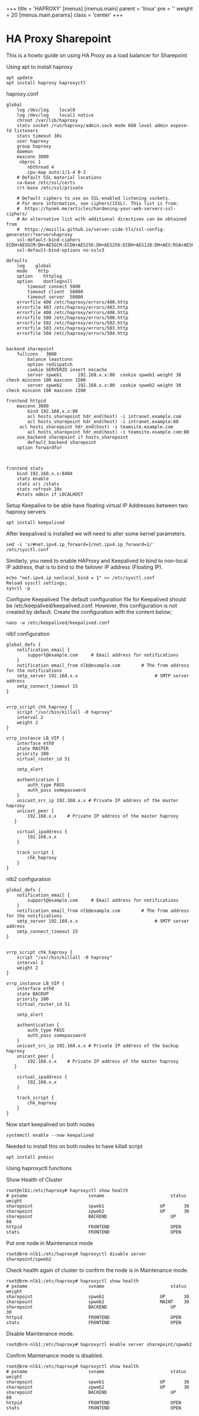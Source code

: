 +++
title = 'HAPROXY'
[menus]
  [menus.main]
    parent = 'linux'
    pre = '<i class="fa-solid fa-code"></i>'
    weight = 20
    [menus.main.params]
      class = 'center'
+++

# HA Proxy Sharepoint

This is a howto guide on using HA Proxy as a load balancer for Sharepoint



Using apt to install haproxy

```
apt update
apt install haproxy haproxyctl
```

haproxy.conf
```
global
    log /dev/log    local0
    log /dev/log    local1 notice
    chroot /var/lib/haproxy
    stats socket /run/haproxy/admin.sock mode 660 level admin expose-fd listeners
    stats timeout 30s
    user haproxy
    group haproxy
    daemon
    maxconn 3000
     nbproc 1
        nbthread 4
        cpu-map auto:1/1-4 0-3
    # Default SSL material locations
    ca-base /etc/ssl/certs
    crt-base /etc/ssl/private

    # Default ciphers to use on SSL-enabled listening sockets.
    # For more information, see ciphers(1SSL). This list is from:
    #  https://hynek.me/articles/hardening-your-web-servers-ssl-ciphers/
    # An alternative list with additional directives can be obtained from
    #  https://mozilla.github.io/server-side-tls/ssl-config-generator/?server=haproxy
    ssl-default-bind-ciphers ECDH+AESGCM:DH+AESGCM:ECDH+AES256:DH+AES256:ECDH+AES128:DH+AES:RSA+AESGCM:RSA+AES:!aNULL:!MD5:!DSS
    ssl-default-bind-options no-sslv3

defaults
    log    global
    mode    http
    option    httplog
    option    dontlognull
        timeout connect 5000
        timeout client  50000
        timeout server  50000
    errorfile 400 /etc/haproxy/errors/400.http
    errorfile 403 /etc/haproxy/errors/403.http
    errorfile 408 /etc/haproxy/errors/408.http
    errorfile 500 /etc/haproxy/errors/500.http
    errorfile 502 /etc/haproxy/errors/502.http
    errorfile 503 /etc/haproxy/errors/503.http
    errorfile 504 /etc/haproxy/errors/504.http


backend sharepoint
    fullconn   3000
        balance leastconn
        option redispatch
        cookie SERVERID insert nocache
        server spweb1      192.168.x.x:80  cookie spweb1 weight 30 check minconn 100 maxconn 1500
        server spweb2      192.168.x.x:80  cookie spweb2 weight 30 check minconn 100 maxconn 1500

frontend httpid
    maxconn 3000
        bind 192.168.x.x:80
        acl hosts_sharepoint hdr_end(host) -i intranet.example.com
        acl hosts_sharepoint hdr_end(host) -i intranet.example:80
     acl hosts_sharepoint hdr_end(host) -i teamsite.example.com
        acl hosts_sharepoint hdr_end(host) -i teamsite.example.com:80
    use_backend sharepoint if hosts_sharepoint
        default_backend sharepoint
    option forwardfor



frontend stats
    bind 192.168.x.x:8404
    stats enable
    stats uri /stats
    stats refresh 10s
    #stats admin if LOCALHOST
```

Setup Keepalive to be able have floating virtual IP Addresses between two haproxy servers
```
apt install keepalived
```

After keepalived is installed we will need to alter some kernel parameters.
```
sed -i 's/#net.ipv4.ip_forward=1/net.ipv4.ip_forward=1/' /etc/sysctl.conf
```

Similarly, you need to enable HAProxy and Keepalived to bind to non-local IP address, that is to bind to the failover IP address (Floating IP).

```
echo "net.ipv4.ip_nonlocal_bind = 1" >> /etc/sysctl.conf
Reload sysctl settings;
sysctl -p
```
Configure Keepalived The default configuration file for Keepalived should be /etc/keepalived/keepalived.conf. However, this configuration is not created by default. Create the configuration with the content below;

```
nano -w /etc/keepalived/keepalived.conf
```
nlb1 configuration

```
global_defs {
    notification_email {
        support@example.com     # Email address for notifications
    }
    notification_email_from nlb@example.com        # The from address for the notifications
    smtp_server 192.168.x.x                             # SMTP server address
    smtp_connect_timeout 15
}


vrrp_script chk_haproxy {
    script "/usr/bin/killall -0 haproxy"
    interval 2
    weight 2
}

vrrp_instance LB_VIP {
    interface eth0
    state MASTER
    priority 100
    virtual_router_id 51

    smtp_alert

    authentication {
        auth_type PASS
        auth_pass somepassword
    }
    unicast_src_ip 192.168.x.x # Private IP address of the master haproxy
    unicast_peer {
        192.168.x.x    # Private IP address of the master haproxy
   }

    virtual_ipaddress {
        192.168.x.x
    }

    track_script {
        chk_haproxy
    }
}
```
nlb2 configuration

```
global_defs {
    notification_email {
        support@example.com     # Email address for notifications
    }
    notification_email_from nlb@example.com        # The from address for the notifications
    smtp_server 192.168.x.x                             # SMTP server address
    smtp_connect_timeout 15
}


vrrp_script chk_haproxy {
    script "/usr/bin/killall -0 haproxy"
    interval 2
    weight 2
}

vrrp_instance LB_VIP {
    interface eth0
    state BACKUP
    priority 100
    virtual_router_id 51

    smtp_alert

    authentication {
        auth_type PASS
        auth_pass somepassword
    }
    unicast_src_ip 192.168.x.x # Private IP address of the backup haproxy
    unicast_peer {
        192.168.x.x    # Private IP address of the master haproxy
   }

    virtual_ipaddress {
        192.168.x.x
    }

    track_script {
        chk_haproxy
    }
}
```


Now start keepalived on both nodes

```
systemctl enable --now keepalived
```

Needed to install this on both nodes to have killall script

```
apt install psmisc
```

Using haproxyctl functions

Show Health of Cluster
```
root@nlb1:/etc/haproxy# haproxyctl show health
# pxname                       svname                         status  weight
sharepoint                     spweb1                     UP       30
sharepoint                     spweb2                     UP       30
sharepoint                     BACKEND                        UP       60
httpid                         FRONTEND                       OPEN
stats                          FRONTEND                       OPEN
```

Put one node in Maintenance mode
```
root@brm-nlb1:/etc/haproxy# haproxyctl disable server sharepoint/spweb2
```

Check health again of cluster to confirm the node is in Maintenance mode.
```
root@brm-nlb1:/etc/haproxy# haproxyctl show health
# pxname                       svname                         status  weight
sharepoint                     spweb1                     UP       30
sharepoint                     spweb2                     MAINT    30
sharepoint                     BACKEND                        UP       30
httpid                         FRONTEND                       OPEN
stats                          FRONTEND                       OPEN
```

Disable Maintenance mode.
```
root@brm-nlb1:/etc/haproxy# haproxyctl enable server sharepoint/spweb2
```

Confirm Maintenance mode is disabled.
```
root@brm-nlb1:/etc/haproxy# haproxyctl show health
# pxname                       svname                         status  weight
sharepoint                     spweb1                     UP       30
sharepoint                     spweb2                     UP       30
sharepoint                     BACKEND                        UP       60
httpid                         FRONTEND                       OPEN
stats                          FRONTEND                       OPEN
```

